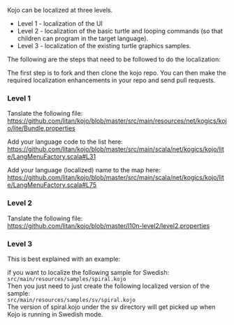 Kojo can be localized at three levels.

* Level 1 - localization of the UI
* Level 2 - localization of the basic turtle and looping commands (so that children can program in the target language).
* Level 3 - localization of the existing turtle graphics samples.

The following are the steps that need to be followed to do the localization:

The first step is to fork and then clone the kojo repo. You can then make the required localization enhancements in your repo and send pull requests.

### Level 1
Tanslate the following file:  
https://github.com/litan/kojo/blob/master/src/main/resources/net/kogics/kojo/lite/Bundle.properties

Add your language code to the list here:  
https://github.com/litan/kojo/blob/master/src/main/scala/net/kogics/kojo/lite/LangMenuFactory.scala#L31

Add your language (localized) name to the map here:  
https://github.com/litan/kojo/blob/master/src/main/scala/net/kogics/kojo/lite/LangMenuFactory.scala#L75


### Level 2
Tanslate the following file:  
https://github.com/litan/kojo/blob/master/l10n-level2/level2.properties

### Level 3
This is best explained with an example:

if you want to localize the following sample for Swedish:  
`src/main/resources/samples/spiral.kojo`  
Then you just need to just create the following localized version of the sample:  
`src/main/resources/samples/sv/spiral.kojo`  
The version of spiral.kojo under the sv directory will get picked up when Kojo is running in Swedish mode.

